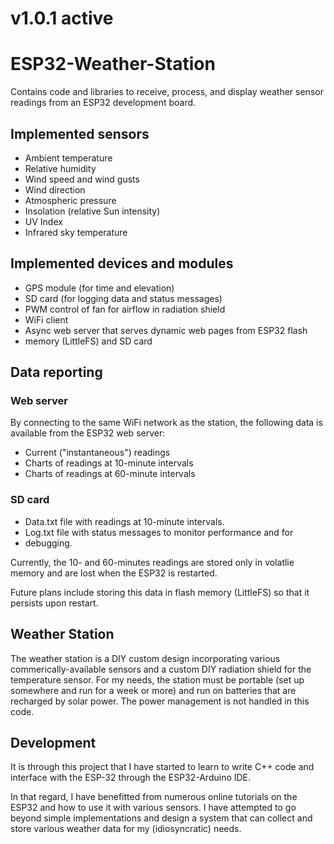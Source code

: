 # v1.0.1 active

# ESP32-Weather-Station

Contains code and libraries to receive, process, and display weather 
sensor readings from an ESP32 development board.

## Implemented sensors
- Ambient temperature
- Relative humidity
- Wind speed and wind gusts
- Wind direction
- Atmospheric pressure
- Insolation (relative Sun intensity)
- UV Index
- Infrared sky temperature 

## Implemented devices and modules
- GPS module (for time and elevation)
- SD card (for logging data and status messages)
- PWM control of fan for airflow in radiation shield
- WiFi client
- Async web server that serves dynamic web pages from ESP32 flash 
- memory (LittleFS) and SD card

## Data reporting
### Web server
By connecting to the same WiFi network as the station, the following 
data is available from the ESP32 web server:
- Current ("instantaneous") readings
- Charts of readings at 10-minute intervals
- Charts of readings at 60-minute intervals
### SD card
- Data.txt file with readings at 10-minute intervals.
- Log.txt file with status messages to monitor performance and for 
- debugging.
 
Currently, the 10- and 60-minutes readings are stored only in 
volatlie memory and are lost when the ESP32 is restarted.

Future plans include storing this data in flash memory (LittleFS) so 
that it persists upon restart.

## Weather Station
The weather station is a DIY custom design incorporating various 
commerically-available sensors and a custom DIY radiation shield 
for the temperature sensor. For my needs, the station must be 
portable (set up somewhere and run for a week or more) and run 
on batteries that are recharged by solar power. The power 
management is not handled in this code.

## Development
It is through this project that I have started to learn to write 
C++ code and interface with the ESP-32 through the ESP32-Arduino IDE.

In that regard, 
I have benefitted from numerous online tutorials on the ESP32 
and how to use it with various sensors. I have attempted to go 
beyond simple implementations and design a system that can collect 
and store various weather data for my (idiosyncratic) needs.